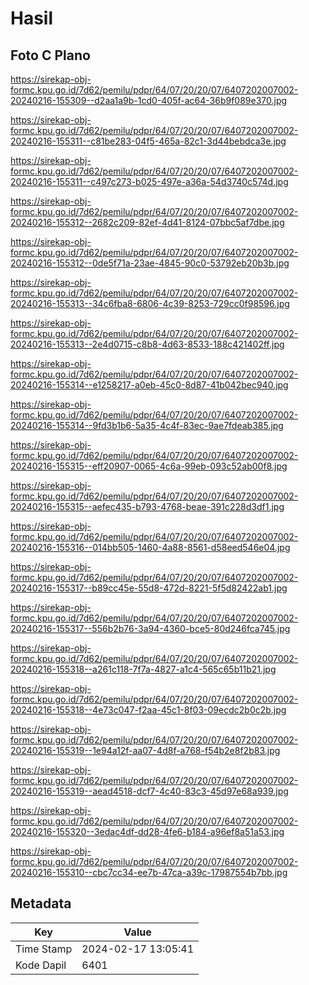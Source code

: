 # Hasil

## Foto C Plano

https://sirekap-obj-formc.kpu.go.id/7d62/pemilu/pdpr/64/07/20/20/07/6407202007002-20240216-155309--d2aa1a9b-1cd0-405f-ac64-36b9f089e370.jpg

https://sirekap-obj-formc.kpu.go.id/7d62/pemilu/pdpr/64/07/20/20/07/6407202007002-20240216-155311--c81be283-04f5-465a-82c1-3d44bebdca3e.jpg

https://sirekap-obj-formc.kpu.go.id/7d62/pemilu/pdpr/64/07/20/20/07/6407202007002-20240216-155311--c497c273-b025-497e-a36a-54d3740c574d.jpg

https://sirekap-obj-formc.kpu.go.id/7d62/pemilu/pdpr/64/07/20/20/07/6407202007002-20240216-155312--2682c209-82ef-4d41-8124-07bbc5af7dbe.jpg

https://sirekap-obj-formc.kpu.go.id/7d62/pemilu/pdpr/64/07/20/20/07/6407202007002-20240216-155312--0de5f71a-23ae-4845-90c0-53792eb20b3b.jpg

https://sirekap-obj-formc.kpu.go.id/7d62/pemilu/pdpr/64/07/20/20/07/6407202007002-20240216-155313--34c6fba8-6806-4c39-8253-729cc0f98596.jpg

https://sirekap-obj-formc.kpu.go.id/7d62/pemilu/pdpr/64/07/20/20/07/6407202007002-20240216-155313--2e4d0715-c8b8-4d63-8533-188c421402ff.jpg

https://sirekap-obj-formc.kpu.go.id/7d62/pemilu/pdpr/64/07/20/20/07/6407202007002-20240216-155314--e1258217-a0eb-45c0-8d87-41b042bec940.jpg

https://sirekap-obj-formc.kpu.go.id/7d62/pemilu/pdpr/64/07/20/20/07/6407202007002-20240216-155314--9fd3b1b6-5a35-4c4f-83ec-9ae7fdeab385.jpg

https://sirekap-obj-formc.kpu.go.id/7d62/pemilu/pdpr/64/07/20/20/07/6407202007002-20240216-155315--eff20907-0065-4c6a-99eb-093c52ab00f8.jpg

https://sirekap-obj-formc.kpu.go.id/7d62/pemilu/pdpr/64/07/20/20/07/6407202007002-20240216-155315--aefec435-b793-4768-beae-391c228d3df1.jpg

https://sirekap-obj-formc.kpu.go.id/7d62/pemilu/pdpr/64/07/20/20/07/6407202007002-20240216-155316--014bb505-1460-4a88-8561-d58eed546e04.jpg

https://sirekap-obj-formc.kpu.go.id/7d62/pemilu/pdpr/64/07/20/20/07/6407202007002-20240216-155317--b89cc45e-55d8-472d-8221-5f5d82422ab1.jpg

https://sirekap-obj-formc.kpu.go.id/7d62/pemilu/pdpr/64/07/20/20/07/6407202007002-20240216-155317--556b2b76-3a94-4360-bce5-80d246fca745.jpg

https://sirekap-obj-formc.kpu.go.id/7d62/pemilu/pdpr/64/07/20/20/07/6407202007002-20240216-155318--a261c118-7f7a-4827-a1c4-565c65b11b21.jpg

https://sirekap-obj-formc.kpu.go.id/7d62/pemilu/pdpr/64/07/20/20/07/6407202007002-20240216-155318--4e73c047-f2aa-45c1-8f03-09ecdc2b0c2b.jpg

https://sirekap-obj-formc.kpu.go.id/7d62/pemilu/pdpr/64/07/20/20/07/6407202007002-20240216-155319--1e94a12f-aa07-4d8f-a768-f54b2e8f2b83.jpg

https://sirekap-obj-formc.kpu.go.id/7d62/pemilu/pdpr/64/07/20/20/07/6407202007002-20240216-155319--aead4518-dcf7-4c40-83c3-45d97e68a939.jpg

https://sirekap-obj-formc.kpu.go.id/7d62/pemilu/pdpr/64/07/20/20/07/6407202007002-20240216-155320--3edac4df-dd28-4fe6-b184-a96ef8a51a53.jpg

https://sirekap-obj-formc.kpu.go.id/7d62/pemilu/pdpr/64/07/20/20/07/6407202007002-20240216-155310--cbc7cc34-ee7b-47ca-a39c-17987554b7bb.jpg


## Metadata

| Key        | Value               |
| ---------- | ------------------- |
| Time Stamp | 2024-02-17 13:05:41 |
| Kode Dapil | 6401                |




